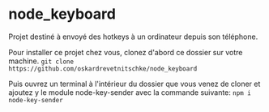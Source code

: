 # node_keyboard

Projet destiné à envoyé des hotkeys à un ordinateur depuis son téléphone.

Pour installer ce projet chez vous, clonez d'abord ce dossier sur votre machine.
`git clone https://github.com/oskardrevetnitschke/node_keyboard`

Puis ouvrez un terminal à l'intérieur du dossier que vous venez de cloner et ajoutez y le module node-key-sender avec la commande suivante:
`npm i node-key-sender`
